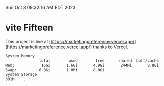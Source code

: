 Sun Oct  8 09:32:16 AM EDT 2023

# vite Fifteen


This project is live at [https://marketingpreference.vercel.app/](https://marketingpreference.vercel.app/) thanks to Vercel.

```bash
System Memory
               total        used        free      shared  buff/cache   available
Mem:            15Gi       1.6Gi       4.9Gi       244Mi       8.8Gi        13Gi
Swap:          8.0Gi       1.0Mi       8.0Gi
System Storage
391M	.
```
